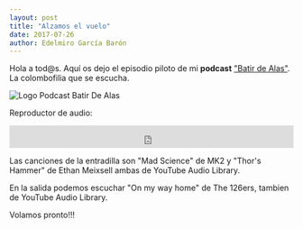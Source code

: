 ```yaml
---
layout: post
title: "Alzamos el vuelo"
date: 2017-07-26
author: Edelmiro García Barón
---
```

Hola a tod@s. Aquí os dejo el episodio piloto de mi **podcast** <a href="https://batirdealas.github.io">"Batir de Alas"</a>. La colombofilia que se escucha.

<img src="https://batirdealas.github.io/images/Header.jpg" alt="Logo Podcast Batir De Alas" style="max-width:100%;width:auto;height:auto;">

Reproductor de audio:
<p><iframe src="https://archive.org/embed/BdA00000EpisodioPiloto" width="100%" height="40" frameborder="0" allowfullscreen="allowfullscreen"></iframe></p>
Las canciones de la entradilla son "Mad Science" de MK2 y "Thor's Hammer" de Ethan Meixsell ambas de YouTube Audio Library.

En la salida podemos escuchar "On my way home" de The 126ers, tambien de YouTube Audio Library.

Volamos pronto!!!
